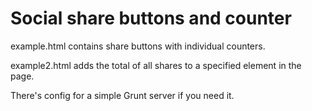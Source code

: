 # Social share buttons and counter

example.html contains share buttons with individual counters.

example2.html adds the total of all shares to a specified element in the page.

There's config for a simple Grunt server if you need it.
